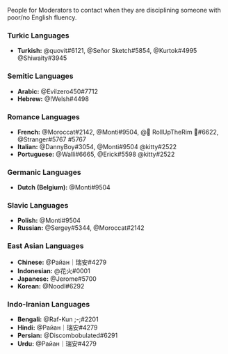 People for Moderators to contact when they are disciplining someone with poor/no English fluency.

### Turkic Languages
- **Turkish:** @quovit#6121, @Señor Sketch#5854, @Kurtok#4995 @Shiwaity#3945

### Semitic Languages
- **Arabic:** @Evilzero450#7712
- **Hebrew:** @!Welsh#4498

### Romance Languages
- **French:** @Moroccat#2142, @Monti#9504, @🍁 RollUpTheRim 🍁#6622, @Stranger#5767 
#5767
- **Italian:** @DannyBoy#3054, @Monti#9504 @kitty#2522
- **Portuguese:** @Walli#6665, @Erick#5598 @kitty#2522

### Germanic Languages
- **Dutch (Belgium):** @Monti#9504 

### Slavic Languages
- **Polish:** @Monti#9504
- **Russian:** @Sergey#5344, @Moroccat#2142

### East Asian Languages
- **Chinese:** @Pайан｜瑞安#4279
- **Indonesian:** @花火#0001
- **Japanese:** @Jerome#5700
- **Korean:** @Noodl#6292

### Indo-Iranian Languages
- **Bengali:**  @Raf-Kun ;-;#2201 
- **Hindi:**  @Pайан｜瑞安#4279
- **Persian:** @Discombobulated#6291
- **Urdu:** @Pайан｜瑞安#4279 